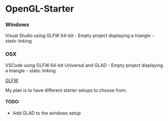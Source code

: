 # OpenGL-Starter
### Windows
Visual Studio using GLFW 64-bit - Empty project displaying a triangle - static linking

### OSX
VSCode using GLFW 64-bit Universal and GLAD - Empty project displaying a triangle - static linking


[GLFW](https://www.glfw.org/ "An OpenGL library | GLFW")

My plan is to have different starter setups to choose from. 

#### TODO:
- Add GLAD to the windows setup
